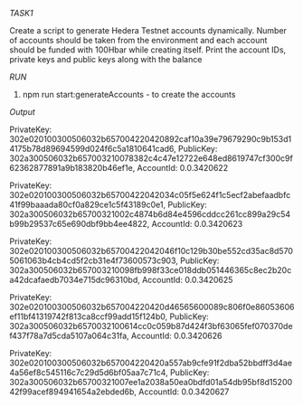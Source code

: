 *TASK1*

Create a script to generate  Hedera Testnet accounts dynamically. Number of accounts should be taken from the environment and each account should be funded with 100Hbar while creating itself. Print the account IDs, private keys and public keys along with the balance

*RUN*
1. npm run start:generateAccounts - to create the accounts

*Output*

PrivateKey: 302e020100300506032b657004220420892caf10a39e79679290c9b153d14175b78d89694599d024f6c5a1810641cad6, PublicKey: 302a300506032b657003210078382c4c47e12722e648ed8619747cf300c9f62362877891a9b183820b46ef1e, AccountId: 0.0.3420622

PrivateKey: 302e020100300506032b65700422042034c05f5e624f1c5ecf2abefaadbfc41f99baaada80cf0a829ce1c5f43189c0e1, PublicKey: 302a300506032b65700321002c4874b6d84e4596cddcc261cc899a29c54b99b29537c65e690dbf9bb4ee4822, AccountId: 0.0.3420623

PrivateKey: 302e020100300506032b65700422042046f10c129b30be552cd35ac8d5705061063b4cb4cd5f2cb31e4f73600573c903, PublicKey: 302a300506032b657003210098fb998f33ce018ddb051446365c8ec2b20ca42dcafaedb7034e715dc96310bd, AccountId: 0.0.3420625

PrivateKey: 302e020100300506032b657004220420d46565600089c806f0e86053606ef11bf41319742f813ca8ccf99add15f124b0, PublicKey: 302a300506032b6570032100614cc0c059b87d424f3bf63065fef070370def437f78a7d5cda5107a064c31fa, AccountId: 0.0.3420626

PrivateKey: 302e020100300506032b657004220420a557ab9cfe91f2dba52bbdff3d4ae4a56ef8c545116c7c29d5d6bf05aa7c71c4, PublicKey: 302a300506032b65700321007ee1a2038a50ea0bdfd01a54db95bf8d1520042f99acef894941654a2ebded6b, AccountId: 0.0.3420627

